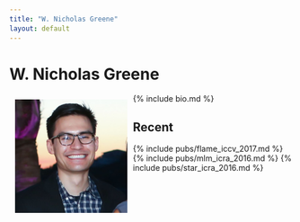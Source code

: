 ```yaml
---
title: "W. Nicholas Greene"
layout: default
---
```


# W. Nicholas Greene

<div style="float: left; padding:
	    10px; border: 0px solid #ccc;">
  <img alt="photo" src="assets/me.jpg" width="200"/>
  <br>
</div>

{% include bio.md %}
<br>

## Recent
{% include pubs/flame_iccv_2017.md %}
{% include pubs/mlm_icra_2016.md %}
{% include pubs/star_icra_2016.md %}
